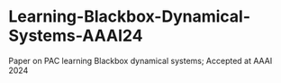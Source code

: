 # Learning-Blackbox-Dynamical-Systems-AAAI24
Paper on PAC learning Blackbox dynamical systems; Accepted at AAAI 2024
